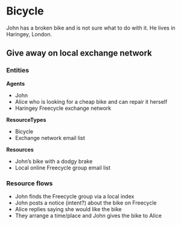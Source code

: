 # Bicycle

John has a broken bike and is not sure what to do with it. He lives in Haringey, London.


## Give away on local exchange network

### Entities

**Agents**

* John
* Alice who is looking for a cheap bike and can repair it herself
* Haringey Freecycle exchange network

**ResourceTypes**

* Bicycle
* Exchange network email list

**Resources**

* John’s bike with a dodgy brake
* Local online Freecycle group email list

### Resource flows

* John finds the Freecycle group via a local index
* John posts a notice (intent?) about the bike on Freecycle
* Alice replies saying she would like the bike
* They arrange a time/place and John gives the bike to Alice

